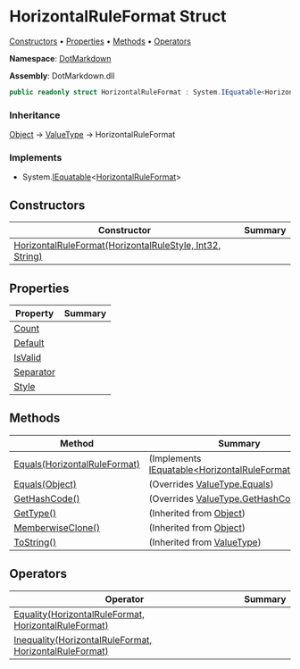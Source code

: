 # HorizontalRuleFormat Struct

[Constructors](#constructors) &#x2022; [Properties](#properties) &#x2022; [Methods](#methods) &#x2022; [Operators](#operators)

**Namespace**: [DotMarkdown](../README.md)

**Assembly**: DotMarkdown\.dll

```csharp
public readonly struct HorizontalRuleFormat : System.IEquatable<HorizontalRuleFormat>
```

### Inheritance

[Object](https://docs.microsoft.com/en-us/dotnet/api/system.object) &#x2192; [ValueType](https://docs.microsoft.com/en-us/dotnet/api/system.valuetype) &#x2192; HorizontalRuleFormat

### Implements

* System\.[IEquatable](https://docs.microsoft.com/en-us/dotnet/api/system.iequatable-1)\<[HorizontalRuleFormat](./README.md)>

## Constructors

| Constructor | Summary |
| ----------- | ------- |
| [HorizontalRuleFormat(HorizontalRuleStyle, Int32, String)](-ctor/README.md) | |

## Properties

| Property | Summary |
| -------- | ------- |
| [Count](Count/README.md) | |
| [Default](Default/README.md) | |
| [IsValid](IsValid/README.md) | |
| [Separator](Separator/README.md) | |
| [Style](Style/README.md) | |

## Methods

| Method | Summary |
| ------ | ------- |
| [Equals(HorizontalRuleFormat)](Equals/README.md#DotMarkdown_HorizontalRuleFormat_Equals_DotMarkdown_HorizontalRuleFormat_) |  \(Implements [IEquatable\<HorizontalRuleFormat>.Equals](https://docs.microsoft.com/en-us/dotnet/api/system.iequatable-1.equals)\) |
| [Equals(Object)](Equals/README.md#DotMarkdown_HorizontalRuleFormat_Equals_System_Object_) |  \(Overrides [ValueType.Equals](https://docs.microsoft.com/en-us/dotnet/api/system.valuetype.equals)\) |
| [GetHashCode()](GetHashCode/README.md) |  \(Overrides [ValueType.GetHashCode](https://docs.microsoft.com/en-us/dotnet/api/system.valuetype.gethashcode)\) |
| [GetType()](https://docs.microsoft.com/en-us/dotnet/api/system.object.gettype) |  \(Inherited from [Object](https://docs.microsoft.com/en-us/dotnet/api/system.object)\) |
| [MemberwiseClone()](https://docs.microsoft.com/en-us/dotnet/api/system.object.memberwiseclone) |  \(Inherited from [Object](https://docs.microsoft.com/en-us/dotnet/api/system.object)\) |
| [ToString()](https://docs.microsoft.com/en-us/dotnet/api/system.valuetype.tostring) |  \(Inherited from [ValueType](https://docs.microsoft.com/en-us/dotnet/api/system.valuetype)\) |

## Operators

| Operator | Summary |
| -------- | ------- |
| [Equality(HorizontalRuleFormat, HorizontalRuleFormat)](op_Equality/README.md) | |
| [Inequality(HorizontalRuleFormat, HorizontalRuleFormat)](op_Inequality/README.md) | |

